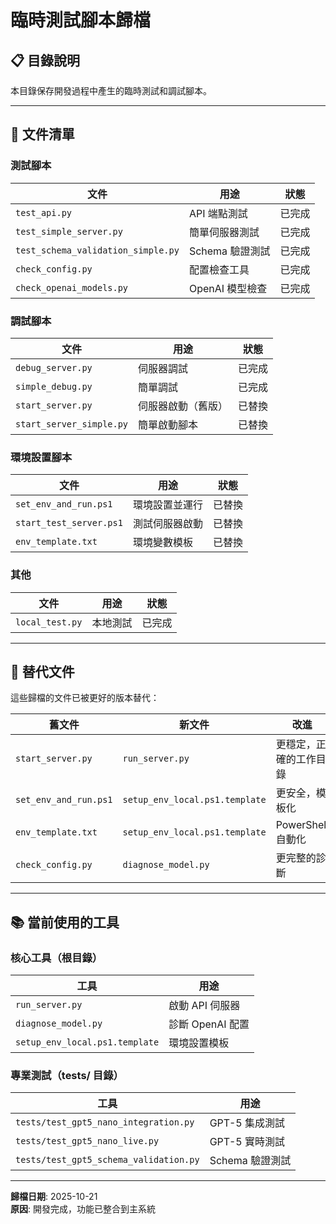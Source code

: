 # 臨時測試腳本歸檔

## 📋 目錄說明

本目錄保存開發過程中產生的臨時測試和調試腳本。

---

## 📁 文件清單

### 測試腳本

| 文件 | 用途 | 狀態 |
|------|------|------|
| `test_api.py` | API 端點測試 | 已完成 |
| `test_simple_server.py` | 簡單伺服器測試 | 已完成 |
| `test_schema_validation_simple.py` | Schema 驗證測試 | 已完成 |
| `check_config.py` | 配置檢查工具 | 已完成 |
| `check_openai_models.py` | OpenAI 模型檢查 | 已完成 |

### 調試腳本

| 文件 | 用途 | 狀態 |
|------|------|------|
| `debug_server.py` | 伺服器調試 | 已完成 |
| `simple_debug.py` | 簡單調試 | 已完成 |
| `start_server.py` | 伺服器啟動（舊版） | 已替換 |
| `start_server_simple.py` | 簡單啟動腳本 | 已替換 |

### 環境設置腳本

| 文件 | 用途 | 狀態 |
|------|------|------|
| `set_env_and_run.ps1` | 環境設置並運行 | 已替換 |
| `start_test_server.ps1` | 測試伺服器啟動 | 已替換 |
| `env_template.txt` | 環境變數模板 | 已替換 |

### 其他

| 文件 | 用途 | 狀態 |
|------|------|------|
| `local_test.py` | 本地測試 | 已完成 |

---

## 🔄 替代文件

這些歸檔的文件已被更好的版本替代：

| 舊文件 | 新文件 | 改進 |
|--------|--------|------|
| `start_server.py` | `run_server.py` | 更穩定，正確的工作目錄 |
| `set_env_and_run.ps1` | `setup_env_local.ps1.template` | 更安全，模板化 |
| `env_template.txt` | `setup_env_local.ps1.template` | PowerShell 自動化 |
| `check_config.py` | `diagnose_model.py` | 更完整的診斷 |

---

## 📚 當前使用的工具

### 核心工具（根目錄）

| 工具 | 用途 |
|------|------|
| `run_server.py` | 啟動 API 伺服器 |
| `diagnose_model.py` | 診斷 OpenAI 配置 |
| `setup_env_local.ps1.template` | 環境設置模板 |

### 專業測試（tests/ 目錄）

| 工具 | 用途 |
|------|------|
| `tests/test_gpt5_nano_integration.py` | GPT-5 集成測試 |
| `tests/test_gpt5_nano_live.py` | GPT-5 實時測試 |
| `tests/test_gpt5_schema_validation.py` | Schema 驗證測試 |

---

**歸檔日期**: 2025-10-21  
**原因**: 開發完成，功能已整合到主系統
